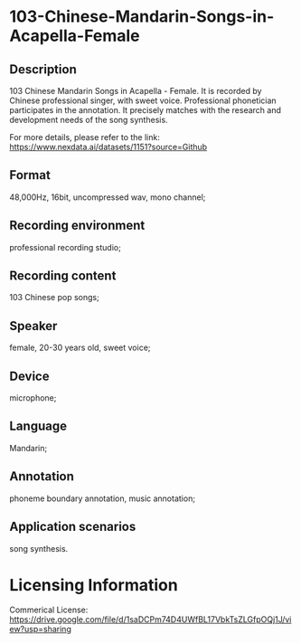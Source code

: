 # 103-Chinese-Mandarin-Songs-in-Acapella-Female


## Description
103 Chinese Mandarin Songs in Acapella - Female. It is recorded by Chinese professional singer, with sweet voice. Professional phonetician participates in the annotation. It precisely matches with the research and development needs of the song synthesis.

For more details, please refer to the link: https://www.nexdata.ai/datasets/1151?source=Github


## Format
48,000Hz, 16bit, uncompressed wav, mono channel;

## Recording environment
professional recording studio;

## Recording content
103 Chinese pop songs;

## Speaker
female, 20-30 years old, sweet voice;

## Device
microphone;

## Language
Mandarin;

## Annotation
phoneme boundary annotation, music annotation;

## Application scenarios
song synthesis.

# Licensing Information
Commerical License: https://drive.google.com/file/d/1saDCPm74D4UWfBL17VbkTsZLGfpOQj1J/view?usp=sharing

